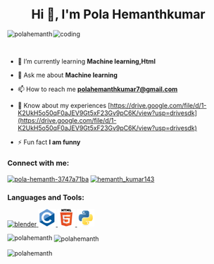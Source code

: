 <h1 align="center">Hi 👋, I'm Pola Hemanthkumar</h1>

<img align="right" alt="coding" width="400" scr="https://assets-global.website-files.com/5f15530648874c5f977e91c2/637ef1f502c0f83324cbf1ad_ABM%20College%20Web%20developer%20main-p-2000.jpg">

<p align="left"> <img src="https://komarev.com/ghpvc/?username=polahemanth&label=Profile%20views&color=0e75b6&style=flat" alt="polahemanth" /> </p>

<p align="left"> <a href="https://twitter.com/" target="blank"><img src="https://img.shields.io/twitter/follow/?logo=twitter&style=for-the-badge" alt="" /></a> </p>

- 🌱 I’m currently learning **Machine learning,Html**

- 💬 Ask me about **Machine learning**

- 📫 How to reach me **polahemanthkumar7@gmail.com**

- 📄 Know about my experiences [https://drive.google.com/file/d/1-K2UkH5o50qF0aJEV9Gt5xF23Gv9pC6K/view?usp=drivesdk](https://drive.google.com/file/d/1-K2UkH5o50qF0aJEV9Gt5xF23Gv9pC6K/view?usp=drivesdk)

- ⚡ Fun fact **I am funny**

<h3 align="left">Connect with me:</h3>
<p align="left">
<a href="https://linkedin.com/in/pola-hemanth-3747a71ba" target="blank"><img align="center" src="https://raw.githubusercontent.com/rahuldkjain/github-profile-readme-generator/master/src/images/icons/Social/linked-in-alt.svg" alt="pola-hemanth-3747a71ba" height="30" width="40" /></a>
<a href="https://kaggle.com/hemanth_kumar143" target="blank"><img align="center" src="https://raw.githubusercontent.com/rahuldkjain/github-profile-readme-generator/master/src/images/icons/Social/kaggle.svg" alt="hemanth_kumar143" height="30" width="40" /></a>
</p>

<h3 align="left">Languages and Tools:</h3>
<p align="left"> <a href="https://www.blender.org/" target="_blank" rel="noreferrer"> <img src="https://download.blender.org/branding/community/blender_community_badge_white.svg" alt="blender" width="40" height="40"/> </a> <a href="https://www.cprogramming.com/" target="_blank" rel="noreferrer"> <img src="https://raw.githubusercontent.com/devicons/devicon/master/icons/c/c-original.svg" alt="c" width="40" height="40"/> </a> <a href="https://www.w3.org/html/" target="_blank" rel="noreferrer"> <img src="https://raw.githubusercontent.com/devicons/devicon/master/icons/html5/html5-original-wordmark.svg" alt="html5" width="40" height="40"/> </a> <a href="https://www.python.org" target="_blank" rel="noreferrer"> <img src="https://raw.githubusercontent.com/devicons/devicon/master/icons/python/python-original.svg" alt="python" width="40" height="40"/> </a> </p>

<p><img align="left" src="https://github-readme-stats.vercel.app/api/top-langs?username=polahemanth&show_icons=true&locale=en&layout=compact" alt="polahemanth" /></p>

<p>&nbsp;<img align="center" src="https://github-readme-stats.vercel.app/api?username=polahemanth&show_icons=true&locale=en" alt="polahemanth" /></p>

<p><img align="center" src="https://github-readme-streak-stats.herokuapp.com/?user=polahemanth&" alt="polahemanth" /></p>
